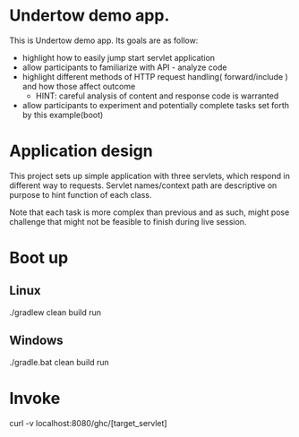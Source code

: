 # Undertow demo app.
This is Undertow demo app. Its goals are as follow:
 - highlight how to easily jump start servlet application
 - allow participants to familiarize with API - analyze code
 - highlight different methods of HTTP request handling( forward/include ) and how those affect outcome
     - HINT: careful analysis of content and response code is warranted
 - allow participants to experiment and potentially complete tasks set forth by this example(boot) 

# Application design

This project sets up simple application with three servlets, which respond in different way to requests. Servlet names/context path are descriptive on purpose to hint function of each class.

Note that each task is more complex than previous and as such, might pose challenge that might not be feasible to finish during live session.

# Boot up

## Linux 

./gradlew clean build run

## Windows

./gradle.bat clean build run

# Invoke

curl -v localhost:8080/ghc/[target_servlet]
